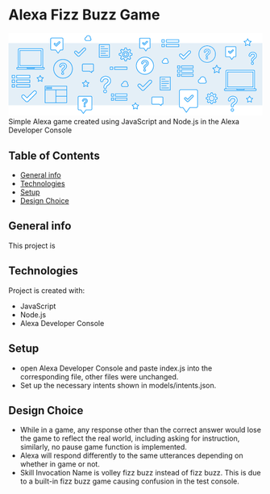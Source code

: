 # Alexa Fizz Buzz Game
![](ReadMeBanner.png)
Simple Alexa game created using JavaScript and Node.js in the Alexa Developer Console

## Table of Contents
* [General info](#general-info)
* [Technologies](#technologies)
* [Setup](#setup)
* [Design Choice](#design-choice)

## General info
This project is 

## Technologies
Project is created with:
* JavaScript
* Node.js
* Alexa Developer Console

## Setup
* open Alexa Developer Console and paste index.js into the corresponding file, other files were unchanged.
* Set up the necessary intents shown in models/intents.json.

## Design Choice
* While in a game, any response other than the correct answer would lose the game to reflect the real world, including asking for instruction, similarly, no pause game function is implemented.
* Alexa will respond differently to the same utterances depending on whether in game or not.
* Skill Invocation Name is volley fizz buzz instead of fizz buzz. This is due to a built-in fizz buzz game causing confusion in the test console.
